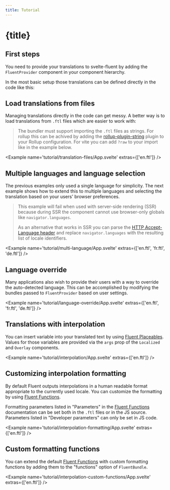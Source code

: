 ```yaml
---
title: Tutorial
---
```


<script>
	import Example from './_Example.svelte'
</script>

# {title}

## First steps

You need to provide your translations to svelte-fluent by adding the `FluentProvider` component in your component hierarchy.

In the most basic setup those translations can be defined directly in the code like this:

<Example name='tutorial/first-steps/App.svelte' />

## Load translations from files

Managing translations directly in the code can get messy.
A better way is to load translations from `.ftl` files which are easier to work with:

> The bundler must support importing the `.ftl` files as strings. For rollup this can be achived by
> adding the [rollup-plugin-string](https://www.npmjs.com/package/rollup-plugin-string) plugin to your
> Rollup configuration. For vite you can add `?raw` to your import like in the example below.

<Example name='tutorial/translation-files/App.svelte' extras={['en.ftl']} />

## Multiple languages and language selection

The previous examples only used a single language for simplicity. The next example
shows how to extend this to multiple languages and selecting the translation
based on your users' browser preferences.

> This example will fail when used with server-side rendering (SSR) because during
> SSR the component cannot use browser-only globals like `navigator.languages`.
>
> As an alternative that works in SSR you can parse the
> [HTTP Accept-Language header](https://developer.mozilla.org/en-US/docs/Web/HTTP/Headers/Accept-Language)
> and replace `navigator.languages` with the resulting list of locale identifiers.

<Example name='tutorial/multi-language/App.svelte' extras={['en.ftl', 'fr.ftl', 'de.ftl']} />

## Language override

Many applications also wish to provide their users with a way to override the
auto-detected language. This can be accomplished by modifying the bundles passed
to `FluentProvider` based on user settings.

<Example name='tutorial/language-override/App.svelte' extras={['en.ftl', 'fr.ftl', 'de.ftl']} />

## Translations with interpolation

You can insert variable into your translated text by using
[Fluent Placeables](https://projectfluent.org/fluent/guide/placeables.html).
Values for those variables are provided via the `args` prop of the `Localized` and `Overlay` components.

<Example name='tutorial/interpolation/App.svelte' extras={['en.ftl']} />

## Customizing interpolation formatting

By default Fluent outputs interpolations in a human readable format appropriate to the currently used locale.
You can customize the formatting by using [Fluent Functions](https://projectfluent.org/fluent/guide/functions.html).

Formatting parameters listed in "Parameters" in the
[Fluent Functions](https://projectfluent.org/fluent/guide/functions.html) documentation can be set both in the `.ftl`
files or in the JS source. Parameters listed in "Developer parameters" can only be set in JS code.

<Example name='tutorial/interpolation-formatting/App.svelte' extras={['en.ftl']} />

## Custom formatting functions

You can extend the default [Fluent Functions](https://projectfluent.org/fluent/guide/functions.html)
with custom formatting functions by adding them to the "functions" option of `FluentBundle`.

<Example name='tutorial/interpolation-custom-functions/App.svelte' extras={['en.ftl']} />
